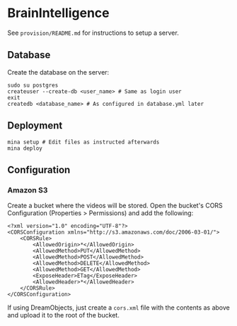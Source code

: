 # BrainIntelligence

See `provision/README.md` for instructions to setup a server.

## Database

Create the database on the server:

    sudo su postgres
    createuser --create-db <user_name> # Same as login user
    exit
    createdb <database_name> # As configured in database.yml later

## Deployment

    mina setup # Edit files as instructed afterwards
    mina deploy

## Configuration

### Amazon S3

Create a bucket where the videos will be stored. Open the bucket's
CORS Configuration (Properties > Permissions) and add the following:

    <?xml version="1.0" encoding="UTF-8"?>
    <CORSConfiguration xmlns="http://s3.amazonaws.com/doc/2006-03-01/">
        <CORSRule>
            <AllowedOrigin>*</AllowedOrigin>
            <AllowedMethod>PUT</AllowedMethod>
            <AllowedMethod>POST</AllowedMethod>
            <AllowedMethod>DELETE</AllowedMethod>
            <AllowedMethod>GET</AllowedMethod>
            <ExposeHeader>ETag</ExposeHeader>
            <AllowedHeader>*</AllowedHeader>
        </CORSRule>
    </CORSConfiguration>

If using DreamObjects, just create a `cors.xml` file with the contents as above
and upload it to the root of the bucket.

